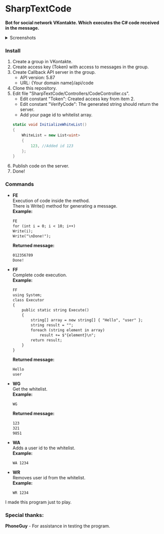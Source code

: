 # SharpTextCode
**Bot for social network VKontakte. Which executes the C# code received in the message.**

<details><summary>Screenshots</summary><p>

![Screenshot1](https://github.com/Folleach/SharpTextCode/raw/master/Images/Screenshot1.png)
![Screenshot2](https://github.com/Folleach/SharpTextCode/raw/master/Images/Screenshot2.png)
![Screenshot3](https://github.com/Folleach/SharpTextCode/raw/master/Images/Screenshot3.png)
</p></details>

### Install
1. Create a group in VKontakte.
2. Create access key (Token) with access to messages in the group.
3. Create Callback API server in the group.
    - API version: 5.87
    - URL: {Your domain name}/api/code
4. Clone this repository.
5. Edit file "SharpTextCode/Controllers/CodeController.cs".
    - Edit constant "Token": Created access key from item 2.
    - Edit constant "VerifyCode": The generated string should return the server.
    - Add your page id to whitelist array.
    ```cs
    static void InitializeWhiteList()
    {
        WhiteList = new List<uint>
        {
            123, //Added id 123
        };
    }
    ```
6. Publish code on the server.
7. Done!
### Commands
- **FE**<br>
  Execution of code inside the method.<br>
  There is Write() method for generating a message.<br>
  **Example:**
  ```
  FE
  for (int i = 0; i < 10; i++)
  Write(i);
  Write("\nDone!");
  ```
  **Returned message:**
  ```
  012356789
  Done!
  ```
- **FF**<br>
  Complete code execution.<br>
  **Example:**
  ```
  FF
  using System; 
  class Executor 
  { 
      public static string Execute() 
      {
          string[] array = new string[] { "Hello", "user" };
          string result = "";
          foreach (string element in array)
              result += $"{element}\n";
          return result;
      } 
  }
  ```
  **Returned message:**
  ```
  Hello
  user
  ```
- **WG**<br>
  Get the whitelist.<br>
  **Example:**
  ```
  WG
  ```
  **Returned message:**
  ```
  123
  321
  9851
  ```
- **WA**<br>
  Adds a user id to the whitelist.<br>
  **Example:**
  ```
  WA 1234
  ```
- **WR**<br>
  Removes user id from the whitelist.<br>
  **Example:**
  ```
  WR 1234
  ```

I made this program just to play.
### Special thanks:
**PhoneGuy** - For assistance in testing the program.
